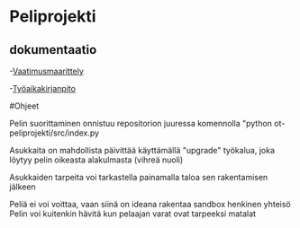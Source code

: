 # Peliprojekti

## dokumentaatio

-[Vaatimusmaarittely](https://github.com/Snakusyo/ot-harjoitustyo/blob/master/dokumentaatio/vaatimusmaarittely.md)

-[Työaikakirjanpito](https://github.com/Snakusyo/ot-harjoitustyo/blob/master/dokumentaatio/tuntikirjanpito.md)

#Ohjeet

Pelin suorittaminen onnistuu repositorion juuressa komennolla "python ot-peliprojekti/src/index.py

Asukkaita on mahdollista päivittää käyttämällä "upgrade" työkalua, joka löytyy pelin oikeasta alakulmasta (vihreä nuoli)

Asukkaiden tarpeita voi tarkastella painamalla taloa sen rakentamisen jälkeen

Peliä ei voi voittaa, vaan siinä on ideana rakentaa sandbox henkinen yhteisö
Pelin voi kuitenkin hävitä kun pelaajan varat ovat tarpeeksi matalat 
